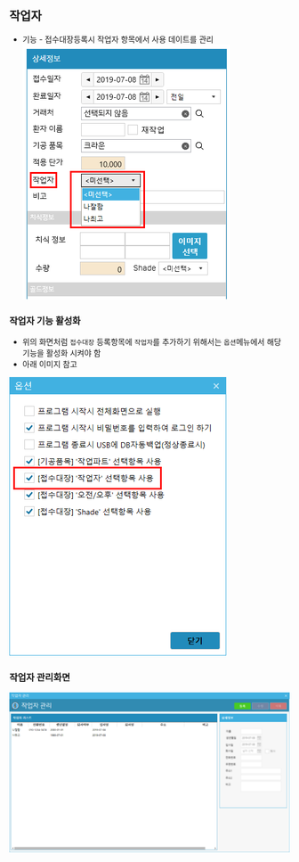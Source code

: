 ## 작업자
* 기능 - 접수대장등록시 작업자 항목에서 사용 데이트를 관리
![작업자](img/작업자_접수대장.png) 

### 작업자 기능 활성화
* 위의 화면처럼 `접수대장` 등록항목에 `작업자`를 추가하기 위해서는 `옵션`메뉴에서 해당 기능을 활성화 시켜야 함 
* 아래 이미지 참고

![작업자](img/작업자_옵션.png)

### 작업자 관리화면
![작업자](img/작업자.png)